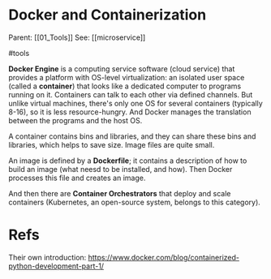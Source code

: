 # Docker and Containerization

Parent: [[01_Tools]]
See: [[microservice]]

#tools


**Docker Engine** is a computing service software (cloud service) that provides a platform with OS-level virtualization: an isolated user space (called a **container**) that looks like a dedicated computer to programs running on it. Containers can talk to each other via defined channels. But unlike virtual machines, there's only one OS for several containers (typically 8-16), so it is less resource-hungry. And Docker manages the translation between the programs and the host OS.

A container contains bins and libraries, and they can share these bins and libraries, which helps to save size. Image files are quite small.

An image is defined by a **Dockerfile**; it contains a description of how to build an image (what neesd to be installed, and how). Then Docker processes this file and creates an image.

And then there are **Container Orchestrators** that deploy and scale containers (Kubernetes, an open-source system, belongs to this category). 

# Refs

Their own introduction: https://www.docker.com/blog/containerized-python-development-part-1/